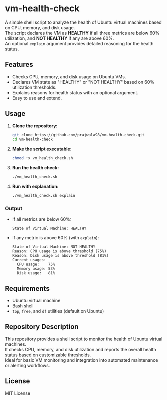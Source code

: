 # vm-health-check
A simple shell script to analyze the health of Ubuntu virtual machines based on CPU, memory, and disk usage.  
The script declares the VM as **HEALTHY** if all three metrics are below 60% utilization, and **NOT HEALTHY** if any are above 60%.  
An optional `explain` argument provides detailed reasoning for the health status.

## Features

- Checks CPU, memory, and disk usage on Ubuntu VMs.
- Declares VM state as "HEALTHY" or "NOT HEALTHY" based on 60% utilization thresholds.
- Explains reasons for health status with an optional argument.
- Easy to use and extend.

## Usage

1. **Clone the repository:**
   ```bash
   git clone https://github.com/prajwala98/vm-health-check.git
   cd vm-health-check
   ```

2. **Make the script executable:**
   ```bash
   chmod +x vm_health_check.sh
   ```

3. **Run the health check:**
   ```bash
   ./vm_health_check.sh
   ```

4. **Run with explanation:**
   ```bash
   ./vm_health_check.sh explain
   ```

### Output

- If all metrics are below 60%:
  ```
  State of Virtual Machine: HEALTHY
  ```

- If any metric is above 60% (with `explain`):
  ```
  State of Virtual Machine: NOT HEALTHY
  Reason: CPU usage is above threshold (75%)
  Reason: Disk usage is above threshold (81%)
  Current usages:
    CPU usage:    75%
    Memory usage: 53%
    Disk usage:   81%
  ```

## Requirements

- Ubuntu virtual machine
- Bash shell
- `top`, `free`, and `df` utilities (default on Ubuntu)

## Repository Description

This repository provides a shell script to monitor the health of Ubuntu virtual machines.  
It checks CPU, memory, and disk utilization and reports the overall health status based on customizable thresholds.  
Ideal for basic VM monitoring and integration into automated maintenance or alerting workflows.

## License

MIT License
